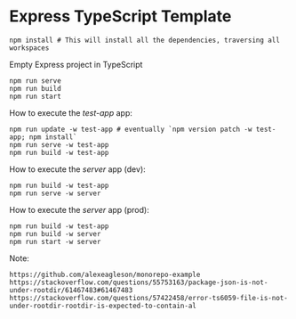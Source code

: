# Express TypeScript Template

    npm install # This will install all the dependencies, traversing all workspaces

Empty Express project in TypeScript

    npm run serve
    npm run build
    npm run start


How to execute the _test-app_ app:

    npm run update -w test-app # eventually `npm version patch -w test-app; npm install`
    npm run serve -w test-app
    npm run build -w test-app

How to execute the _server_ app (dev):

    npm run build -w test-app
    npm run serve -w server

How to execute the _server_ app (prod):

    npm run build -w test-app
    npm run build -w server
    npm run start -w server


Note:

    https://github.com/alexeagleson/monorepo-example
    https://stackoverflow.com/questions/55753163/package-json-is-not-under-rootdir/61467483#61467483
    https://stackoverflow.com/questions/57422458/error-ts6059-file-is-not-under-rootdir-rootdir-is-expected-to-contain-al